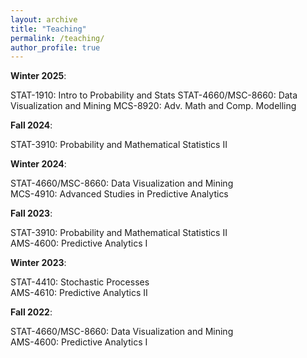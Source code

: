 ```yaml
---
layout: archive
title: "Teaching"
permalink: /teaching/
author_profile: true
---
```


**Winter 2025**:

STAT-1910: Intro to Probability and Stats 
STAT-4660/MSC-8660: Data Visualization and Mining 
MCS-8920: Adv. Math and Comp. Modelling

**Fall 2024**:

STAT-3910: Probability and Mathematical Statistics II  

**Winter 2024**:

STAT-4660/MSC-8660: Data Visualization and Mining  
MCS-4910: Advanced Studies in Predictive Analytics  

**Fall 2023**:

STAT-3910: Probability and Mathematical Statistics II  
AMS-4600: Predictive Analytics I

**Winter 2023**:

STAT-4410: Stochastic Processes  
AMS-4610: Predictive Analytics II 

**Fall 2022**:

STAT-4660/MSC-8660: Data Visualization and Mining  
AMS-4600: Predictive Analytics I
